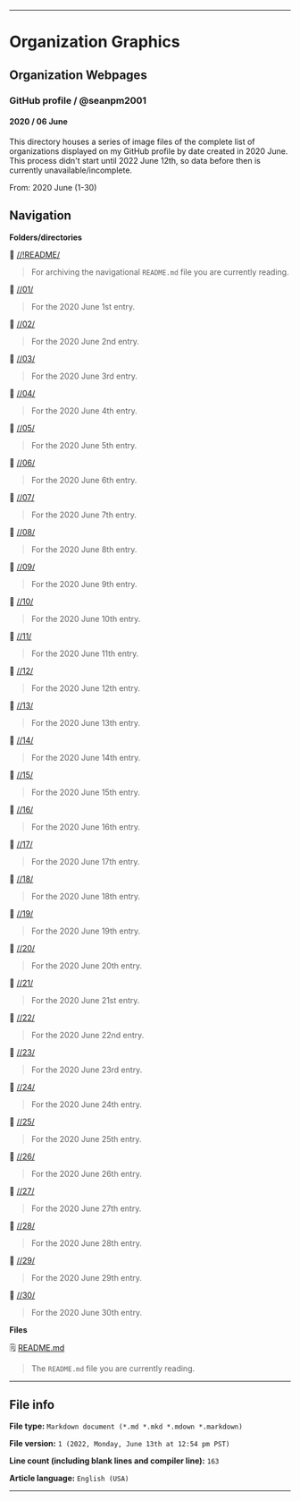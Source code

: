 
***

# Organization Graphics

## Organization Webpages

### GitHub profile / @seanpm2001

#### 2020 / 06 June

This directory houses a series of image files of the complete list of organizations displayed on my GitHub profile by date created in 2020 June. This process didn't start until 2022 June 12th, so data before then is currently unavailable/incomplete.

From: 2020 June (1-30)

## Navigation

**Folders/directories**

📁 [//!README/](/OrganizationGraphics/Organization_webpages/GitHub_Profile/@seanpm2001/2020/06_June/!README/)

> For archiving the navigational `README.md` file you are currently reading.

📁 [//01/](/OrganizationGraphics/Organization_webpages/GitHub_Profile/@seanpm2001/2020/06_June/01/)

> For the 2020 June 1st entry.

📁 [//02/](/OrganizationGraphics/Organization_webpages/GitHub_Profile/@seanpm2001/2020/06_June/02/)

> For the 2020 June 2nd entry.

📁 [//03/](/OrganizationGraphics/Organization_webpages/GitHub_Profile/@seanpm2001/2020/06_June/03/)

> For the 2020 June 3rd entry.

📁 [//04/](/OrganizationGraphics/Organization_webpages/GitHub_Profile/@seanpm2001/2020/06_June/04/)

> For the 2020 June 4th entry.

📁 [//05/](/OrganizationGraphics/Organization_webpages/GitHub_Profile/@seanpm2001/2020/06_June/05/)

> For the 2020 June 5th entry.

📁 [//06/](/OrganizationGraphics/Organization_webpages/GitHub_Profile/@seanpm2001/2020/06_June/06/)

> For the 2020 June 6th entry.

📁 [//07/](/OrganizationGraphics/Organization_webpages/GitHub_Profile/@seanpm2001/2020/06_June/07/)

> For the 2020 June 7th entry.

📁 [//08/](/OrganizationGraphics/Organization_webpages/GitHub_Profile/@seanpm2001/2020/06_June/08/)

> For the 2020 June 8th entry.

📁 [//09/](/OrganizationGraphics/Organization_webpages/GitHub_Profile/@seanpm2001/2020/06_June/09/)

> For the 2020 June 9th entry.

📁 [//10/](/OrganizationGraphics/Organization_webpages/GitHub_Profile/@seanpm2001/2020/06_June/10/)

> For the 2020 June 10th entry.

📁 [//11/](/OrganizationGraphics/Organization_webpages/GitHub_Profile/@seanpm2001/2020/06_June/11/)

> For the 2020 June 11th entry.

📁 [//12/](/OrganizationGraphics/Organization_webpages/GitHub_Profile/@seanpm2001/2020/06_June/12/)

> For the 2020 June 12th entry.

📁 [//13/](/OrganizationGraphics/Organization_webpages/GitHub_Profile/@seanpm2001/2020/06_June/13/)

> For the 2020 June 13th entry.

📁 [//14/](/OrganizationGraphics/Organization_webpages/GitHub_Profile/@seanpm2001/2020/06_June/14/)

> For the 2020 June 14th entry.

📁 [//15/](/OrganizationGraphics/Organization_webpages/GitHub_Profile/@seanpm2001/2020/06_June/15/)

> For the 2020 June 15th entry.

📁 [//16/](/OrganizationGraphics/Organization_webpages/GitHub_Profile/@seanpm2001/2020/06_June/16/)

> For the 2020 June 16th entry.

📁 [//17/](/OrganizationGraphics/Organization_webpages/GitHub_Profile/@seanpm2001/2020/06_June/17/)

> For the 2020 June 17th entry.

📁 [//18/](/OrganizationGraphics/Organization_webpages/GitHub_Profile/@seanpm2001/2020/06_June/18/)

> For the 2020 June 18th entry.

📁 [//19/](/OrganizationGraphics/Organization_webpages/GitHub_Profile/@seanpm2001/2020/06_June/19/)

> For the 2020 June 19th entry.

📁 [//20/](/OrganizationGraphics/Organization_webpages/GitHub_Profile/@seanpm2001/2020/06_June/20/)

> For the 2020 June 20th entry.

📁 [//21/](/OrganizationGraphics/Organization_webpages/GitHub_Profile/@seanpm2001/2020/06_June/21/)

> For the 2020 June 21st entry.

📁 [//22/](/OrganizationGraphics/Organization_webpages/GitHub_Profile/@seanpm2001/2020/06_June/22/)

> For the 2020 June 22nd entry.

📁 [//23/](/OrganizationGraphics/Organization_webpages/GitHub_Profile/@seanpm2001/2020/06_June/23/)

> For the 2020 June 23rd entry.

📁 [//24/](/OrganizationGraphics/Organization_webpages/GitHub_Profile/@seanpm2001/2020/06_June/24/)

> For the 2020 June 24th entry.

📁 [//25/](/OrganizationGraphics/Organization_webpages/GitHub_Profile/@seanpm2001/2020/06_June/25/)

> For the 2020 June 25th entry.

📁 [//26/](/OrganizationGraphics/Organization_webpages/GitHub_Profile/@seanpm2001/2020/06_June/26/)

> For the 2020 June 26th entry.

📁 [//27/](/OrganizationGraphics/Organization_webpages/GitHub_Profile/@seanpm2001/2020/06_June/27/)

> For the 2020 June 27th entry.

📁 [//28/](/OrganizationGraphics/Organization_webpages/GitHub_Profile/@seanpm2001/2020/06_June/28/)

> For the 2020 June 28th entry.

📁 [//29/](/OrganizationGraphics/Organization_webpages/GitHub_Profile/@seanpm2001/2020/06_June/29/)

> For the 2020 June 29th entry.

📁 [//30/](/OrganizationGraphics/Organization_webpages/GitHub_Profile/@seanpm2001/2020/06_June/30/)

> For the 2020 June 30th entry.

**Files**

🗒️ [README.md](/OrganizationGraphics/Organization_webpages/GitHub_Profile/@seanpm2001/2020/06_June/README.md)

> The `README.md` file you are currently reading.

***

## File info

**File type:** `Markdown document (*.md *.mkd *.mdown *.markdown)`

**File version:** `1 (2022, Monday, June 13th at 12:54 pm PST)`

**Line count (including blank lines and compiler line):** `163`

**Article language:** `English (USA)`

***
